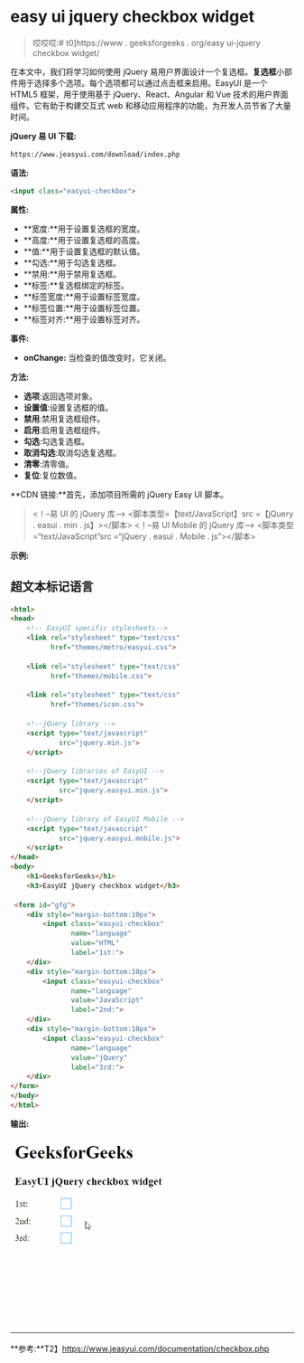 # easy ui jquery checkbox widget

> 哎哎哎:# t0]https://www . geeksforgeeks . org/easy ui-jquery checkbox widget/

在本文中，我们将学习如何使用 jQuery 易用户界面设计一个复选框。**复选框**小部件用于选择多个选项。每个选项都可以通过点击框来启用。EasyUI 是一个 HTML5 框架，用于使用基于 jQuery、React、Angular 和 Vue 技术的用户界面组件。它有助于构建交互式 web 和移动应用程序的功能，为开发人员节省了大量时间。

**jQuery 易 UI 下载:**

```html
https://www.jeasyui.com/download/index.php
```

**语法:**

```html
<input class="easyui-checkbox">
```

**属性:**

*   **宽度:**用于设置复选框的宽度。
*   **高度:**用于设置复选框的高度。
*   **值:**用于设置复选框的默认值。
*   **勾选:**用于勾选复选框。
*   **禁用:**用于禁用复选框。
*   **标签:**复选框绑定的标签。
*   **标签宽度:**用于设置标签宽度。
*   **标签位置:**用于设置标签位置。
*   **标签对齐:**用于设置标签对齐。

**事件:**

*   **onChange:** 当检查的值改变时，它关闭。

**方法:**

*   **选项**:返回选项对象。
*   **设置值**:设置复选框的值。
*   **禁用**:禁用复选框组件。
*   **启用**:启用复选框组件。
*   **勾选**:勾选复选框。
*   **取消勾选**:取消勾选复选框。
*   **清零**:清零值。
*   **复位**:复位数值。

**CDN 链接:**首先，添加项目所需的 jQuery Easy UI 脚本。

> <！–易 UI 的 jQuery 库–>
> <脚本类型=【text/JavaScript】src =【jQuery . easui . min . js】></脚本>
> <！–易 UI Mobile 的 jQuery 库–>
> <脚本类型=“text/JavaScript”src =“jQuery . easui . Mobile . js”></脚本>

**示例:**

## 超文本标记语言

```html
<html>
<head> 
    <!-- EasyUI specific stylesheets-->
    <link rel="stylesheet" type="text/css"
          href="themes/metro/easyui.css"> 

    <link rel="stylesheet" type="text/css"
          href="themes/mobile.css"> 

    <link rel="stylesheet" type="text/css"
          href="themes/icon.css"> 

    <!--jQuery library -->
    <script type="text/javascript" 
            src="jquery.min.js"> 
    </script> 

    <!--jQuery libraries of EasyUI -->
    <script type="text/javascript"
            src="jquery.easyui.min.js"> 
    </script> 

    <!--jQuery library of EasyUI Mobile -->
    <script type="text/javascript"
            src="jquery.easyui.mobile.js"> 
    </script>
</head> 
<body>
    <h1>GeeksforGeeks</h1>
    <h3>EasyUI jQuery checkbox widget</h3>

 <form id="gfg">
    <div style="margin-bottom:10px">
        <input class="easyui-checkbox" 
               name="language" 
               value="HTML" 
               label="1st:">
    </div>
    <div style="margin-bottom:10px">
        <input class="easyui-checkbox" 
               name="language" 
               value="JavaScript" 
               label="2nd:">
    </div>
    <div style="margin-bottom:10px">
        <input class="easyui-checkbox" 
               name="language"
               value="jQuery" 
               label="3rd:">
    </div>
</form>
</body>
</html>
```

**输出:**

![](img/b39329702bb8df38713a932e5c5134ad.png)

**参考:**T2】https://www.jeasyui.com/documentation/checkbox.php